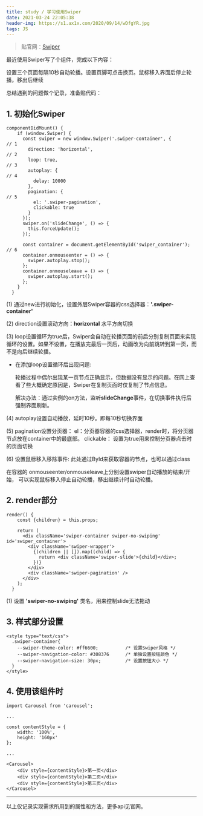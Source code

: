 ```yaml
---
title: study / 学习使用Swiper
date: 2021-03-24 22:05:38
header-img: https://s1.ax1x.com/2020/09/14/wDfgYR.jpg
tags: JS
---
```


> 贴官网：[Swiper](https://swiper.com.cn/api/start/new.html)

最近使用Swiper写了个组件，完成以下内容：

设置三个页面每隔10秒自动轮播。设置页脚可点击换页。鼠标移入界面后停止轮播，移出后继续

总结遇到的问题做个记录，准备贴代码：

## 1. 初始化Swiper

```
componentDidMount() {
    if (window.Swiper) {
      const swiper = new window.Swiper('.swiper-container', {          // 1
        direction: 'horizontal',                                       // 2
        loop: true,                                                    // 3
        autoplay: {                                                    // 4
          delay: 10000
        },
        pagination: {                                                  // 5
          el: '.swiper-pagination',
          clickable: true
        }
      });
      swiper.on('slideChange', () => {
        this.forceUpdate();
      });

      const container = document.getElementById('swiper_container');   // 6
      container.onmouseenter = () => {
        swiper.autoplay.stop();
      };
      container.onmouseleave = () => {
        swiper.autoplay.start();
      };
    }
  }
```

(1) 通过new进行初始化，设置外层Swiper容器的css选择器：**'.swiper-container'**

(2) direction设置滚动方向：**horizontal** 水平方向切换

(3) loop设置循环为true后，Swiper会自动在轮播页面的前后分别复制页面来实现循环的设置。如果不设置，在播放完最后一页后，动画改为向前跳转到第一页，而不是向后继续轮播。

- 在添加loop设置循环后出现问题:

    轮播过程中偶尔出现某一页节点正确显示，但数据没有显示的问题。在网上查看了些大概确定原因是，Swiper在复制页面时仅复制了节点信息。
    
    解决办法：通过实例的on方法，监听**slideChange**事件，在切换事件执行后强制界面刷新。
    
(4) autoplay设置自动播放，延时10秒。即每10秒切换界面

(5) pagination设置分页器：
el：分页器容器的css选择器，render时，将分页器节点放在container中的最底部。
clickable： 设置为true用来控制分页器点击时的页面切换

(6) 设置鼠标移入移除事件: 此处通过ById来获取容器的节点，也可以通过class

在容器的 onmouseenter/onmouseleave上分别设置swiper自动播放的结束/开始， 可以实现鼠标移入停止自动轮播，移出继续计时自动轮播。



## 2. render部分

```
render() {
    const {children} = this.props;

    return (
      <div className='swiper-container swiper-no-swiping' id='swiper_container'>
        <div className='swiper-wrapper'>
          {(children || []).map((child) => {
            return <div className='swiper-slide'>{child}</div>;
          })}
        </div>
        <div className='swiper-pagination' />
      </div>
    );
  }
```

(1) 设置 **'swiper-no-swiping'** 类名，用来控制slide无法拖动

## 3. 样式部分设置

```
<style type="text/css">
  .swiper-container{
    --swiper-theme-color: #ff6600;          /* 设置Swiper风格 */
    --swiper-navigation-color: #308376      /* 单独设置按钮颜色 */
    --swiper-navigation-size: 30px;         /* 设置按钮大小 */
  }
</style>
```

## 4. 使用该组件时

```
import Carousel from 'carousel';

...

const contentStyle = {
    width: '100%',
    height: '160px'
};

...

<Carousel>
    <div style={contentStyle}>第一页</div>
    <div style={contentStyle}>第二页</div>
    <div style={contentStyle}>第三页</div>
</Carousel>
```


---


以上仅记录实现需求所用到的属性和方法，更多api见官网。
